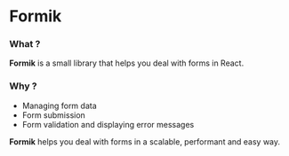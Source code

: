 # Formik

### What ?

<strong>Formik</strong> is a small library that helps you deal with forms in React.

### Why ?

- Managing form data
- Form submission
- Form validation and displaying error messages

<strong>Formik</strong> helps you deal with forms in a scalable, performant and easy way.
